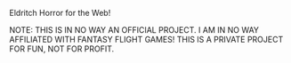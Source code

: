 Eldritch Horror for the Web!

NOTE: THIS IS IN NO WAY AN OFFICIAL PROJECT. I AM IN NO WAY AFFILIATED WITH FANTASY FLIGHT GAMES! THIS IS A PRIVATE PROJECT FOR FUN, NOT FOR PROFIT.
